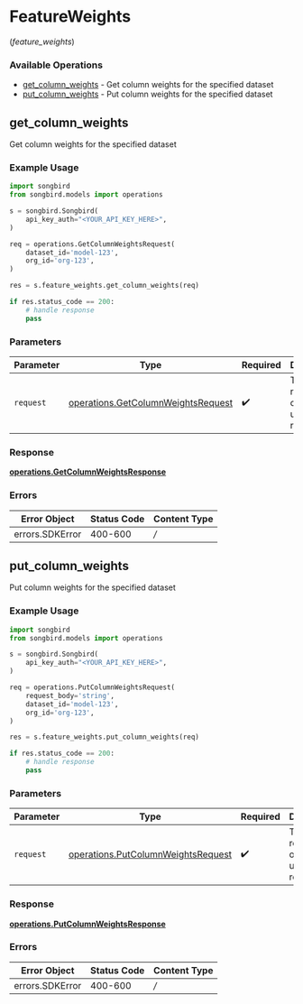 # FeatureWeights
(*feature_weights*)

### Available Operations

* [get_column_weights](#get_column_weights) - Get column weights for the specified dataset
* [put_column_weights](#put_column_weights) - Put column weights for the specified dataset

## get_column_weights

Get column weights for the specified dataset

### Example Usage

```python
import songbird
from songbird.models import operations

s = songbird.Songbird(
    api_key_auth="<YOUR_API_KEY_HERE>",
)

req = operations.GetColumnWeightsRequest(
    dataset_id='model-123',
    org_id='org-123',
)

res = s.feature_weights.get_column_weights(req)

if res.status_code == 200:
    # handle response
    pass
```

### Parameters

| Parameter                                                                                | Type                                                                                     | Required                                                                                 | Description                                                                              |
| ---------------------------------------------------------------------------------------- | ---------------------------------------------------------------------------------------- | ---------------------------------------------------------------------------------------- | ---------------------------------------------------------------------------------------- |
| `request`                                                                                | [operations.GetColumnWeightsRequest](../../models/operations/getcolumnweightsrequest.md) | :heavy_check_mark:                                                                       | The request object to use for the request.                                               |


### Response

**[operations.GetColumnWeightsResponse](../../models/operations/getcolumnweightsresponse.md)**
### Errors

| Error Object    | Status Code     | Content Type    |
| --------------- | --------------- | --------------- |
| errors.SDKError | 400-600         | */*             |

## put_column_weights

Put column weights for the specified dataset

### Example Usage

```python
import songbird
from songbird.models import operations

s = songbird.Songbird(
    api_key_auth="<YOUR_API_KEY_HERE>",
)

req = operations.PutColumnWeightsRequest(
    request_body='string',
    dataset_id='model-123',
    org_id='org-123',
)

res = s.feature_weights.put_column_weights(req)

if res.status_code == 200:
    # handle response
    pass
```

### Parameters

| Parameter                                                                                | Type                                                                                     | Required                                                                                 | Description                                                                              |
| ---------------------------------------------------------------------------------------- | ---------------------------------------------------------------------------------------- | ---------------------------------------------------------------------------------------- | ---------------------------------------------------------------------------------------- |
| `request`                                                                                | [operations.PutColumnWeightsRequest](../../models/operations/putcolumnweightsrequest.md) | :heavy_check_mark:                                                                       | The request object to use for the request.                                               |


### Response

**[operations.PutColumnWeightsResponse](../../models/operations/putcolumnweightsresponse.md)**
### Errors

| Error Object    | Status Code     | Content Type    |
| --------------- | --------------- | --------------- |
| errors.SDKError | 400-600         | */*             |
